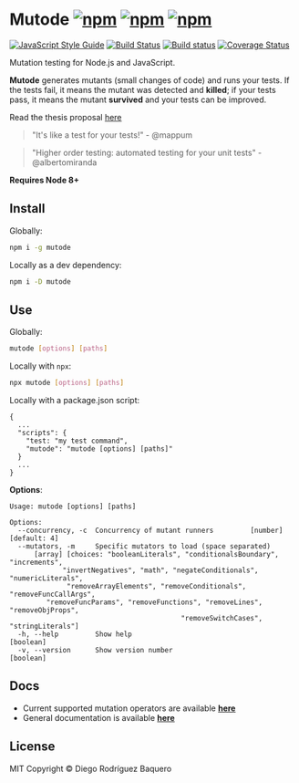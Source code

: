 # Mutode [![npm](https://img.shields.io/npm/v/mutode.svg)](http://npmjs.com/package/mutode) [![npm](https://img.shields.io/npm/dm/mutode.svg)](http://npmjs.com/package/mutode) [![npm](https://img.shields.io/npm/l/mutode.svg)](LICENSE)

[![JavaScript Style Guide](https://img.shields.io/badge/code_style-standard-brightgreen.svg)](https://standardjs.com) [![Build Status](https://travis-ci.org/TheSoftwareDesignLab/mutode.svg?branch=master)](https://travis-ci.org/TheSoftwareDesignLab/mutode) [![Build status](https://ci.appveyor.com/api/projects/status/ulp8cq3aq2bng6he/branch/master?svg=true)](https://ci.appveyor.com/project/DiegoRBaquero/mutode/branch/master)
 [![Coverage Status](https://coveralls.io/repos/github/TheSoftwareDesignLab/mutode/badge.svg?branch=master)](https://coveralls.io/github/TheSoftwareDesignLab/mutode?branch=master)

Mutation testing for Node.js and JavaScript.

**Mutode** generates mutants (small changes of code) and runs your tests. If the tests fail, it means the mutant was detected and **killed**; if your tests pass, it means the mutant **survived** and your tests can be improved.

Read the thesis proposal [here](https://docs.google.com/document/d/1V6U-ahLq6faCbtP0DtKukzdnsUC2ZBsL1LWEJvkqUiE/edit?usp=sharing)

> "It's like a test for your tests!" - @mappum

> "Higher order testing: automated testing for your unit tests" - @albertomiranda

**Requires Node 8+**

## Install

Globally:

```sh
npm i -g mutode
```

Locally as a dev dependency:

```sh
npm i -D mutode
```

## Use

Globally:

```sh
mutode [options] [paths]
```

Locally with `npx`:

```sh
npx mutode [options] [paths]
```

Locally with a package.json script:

```
{
  ...
  "scripts": {
    "test: "my test command",
    "mutode": "mutode [options] [paths]"
  }
  ...
}
```

**Options**:

```
Usage: mutode [options] [paths]

Options:
  --concurrency, -c  Concurrency of mutant runners         [number] [default: 4]
  --mutators, -m     Specific mutators to load (space separated)
      [array] [choices: "booleanLiterals", "conditionalsBoundary", "increments",
             "invertNegatives", "math", "negateConditionals", "numericLiterals",
              "removeArrayElements", "removeConditionals", "removeFuncCallArgs",
         "removeFuncParams", "removeFunctions", "removeLines", "removeObjProps",
                                          "removeSwitchCases", "stringLiterals"]
  -h, --help         Show help                                         [boolean]
  -v, --version      Show version number                               [boolean]
```

## Docs

- Current supported mutation operators are available [**here**](https://thesoftwaredesignlab.github.io/mutode/module-Mutators.html)
- General documentation is available [**here**](https://thesoftwaredesignlab.github.io/mutode/)

## License
MIT Copyright © Diego Rodríguez Baquero

